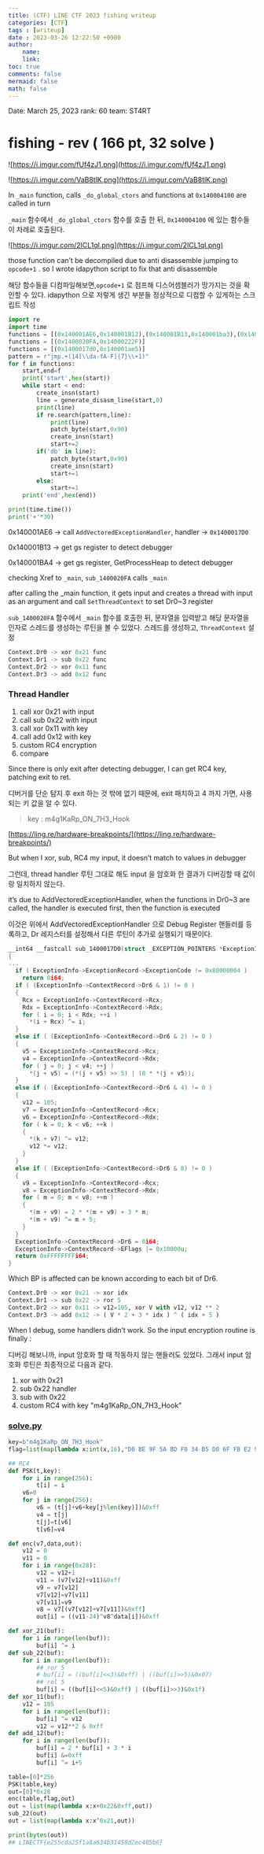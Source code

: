 ```yaml
---
title: (CTF) LINE CTF 2023 fishing writeup
categories: [CTF]
tags : [writeup]
date : 2023-03-26 12:22:50 +0900
author:
    name: 
    link: 
toc: true
comments: false
mermaid: false
math: false
---
```


Date: March 25, 2023
rank: 60
team: ST4RT

# fishing - rev ( 166 pt, 32 solve )

![https://i.imgur.com/fUf4zJ1.png](https://i.imgur.com/fUf4zJ1.png)

![https://i.imgur.com/VaB8tlK.png](https://i.imgur.com/VaB8tlK.png)

In `_main` function, calls `_do_global_ctors` and functions at `0x140004100` are called in turn

`_main` 함수에서 `_do_global_ctors` 함수를 호출 한 뒤, `0x140004100` 에 있는 함수들이 차례로 호출된다.

![https://i.imgur.com/2ICL1ql.png](https://i.imgur.com/2ICL1ql.png)

those function can’t be decompiled due to anti disassemble jumping to `opcode+1` . so I wrote idapython script to fix that anti disassemble

해당 함수들을 디컴파일해보면,`opcode+1` 로 점프해 디스어셈블러가 망가지는 것을 확인할 수 있다.
idapython 으로 저렇게 생긴 부분들 정상적으로 디컴할 수 있게하는 스크립트 작성

```python
import re
import time
functions = [(0x140001AE6,0x140001B12),(0x140001B13,0x140001ba3),(0x140001BA4,0x140001cde)]
functions = [(0x1400020FA,0x14000222F)]
functions = [(0x1400017d0,0x140001ae5)]
pattern = r"jmp.+(14[\\da-fA-F]{7}\\+1)"
for f in functions:
    start,end=f
    print('start',hex(start))
    while start < end:
        create_insn(start)
        line = generate_disasm_line(start,0)
        print(line)
        if re.search(pattern,line):
            print(line)
            patch_byte(start,0x90)
            create_insn(start)
            start+=2
        if('db' in line):
            patch_byte(start,0x90)
            create_insn(start)
            start+=1
        else:
            start+=1
    print('end',hex(end))

print(time.time())
print('+'*30)

```

0x140001AE6 -> call `AddVectoredExceptionHandler`, handler → `0x1400017D0`

0x140001B13 -> get gs register to detect debugger

0x140001BA4 -> get gs register, GetProcessHeap to detect debugger

checking Xref to `_main`,  `sub_1400020FA` calls `_main`

after calling the _main function, it gets input and creates a thread with input as an argument and call `SetThreadContext` to set Dr0~3 register

`sub_1400020FA` 함수에서 `_main` 함수를 호출한 뒤, 문자열을 입력받고 해당 문자열을 인자로 스레드를 생성하는 루틴을 볼 수 있었다. 스레드를 생성하고, `ThreadContext` 설정

```python
Context.Dr0 -> xor 0x21 func
Context.Dr1 -> sub 0x22 func
Context.Dr2 -> xor 0x11 func
Context.Dr3 -> add 0x12 func
```

### Thread Handler

1. call xor 0x21 with input
2. call sub 0x22 with input
3. call xor 0x11 with key
4. call add 0x12 with key
5. custom RC4 encryption 
6. compare

Since there is only exit after detecting debugger, I can get RC4 key, patching exit to ret.

디버거를 단순 탐지 후 exit 하는 것 밖에 없기 때문에, exit 패치하고 4 까지 가면, 사용되는 키 값을 알 수 있다.

> key : m4g1KaRp_ON_7H3_Hook
> 

[https://ling.re/hardware-breakpoints/](https://ling.re/hardware-breakpoints/)

But when I xor, sub, RC4 my input, it doesn’t match to values in debugger

그런데, thread handler 루틴 그대로 해도 input 을 암호화 한 결과가 디버깅할 때 값이랑 일치하지 않는다.

it’s due to AddVectoredExceptionHandler, when the functions in Dr0~3 are called, the handler is executed first, then the function is executed

이것은 위에서 AddVectoredExceptionHandler 으로 Debug Register 핸들러를 등록하고, Dr 레지스터를 설정해서 다른 루틴이 추가로 실행되기 때문이다.

```c
__int64 __fastcall sub_1400017D0(struct _EXCEPTION_POINTERS *ExceptionInfo)
{
...
  if ( ExceptionInfo->ExceptionRecord->ExceptionCode != 0x80000004 )
    return 0i64;
  if ( (ExceptionInfo->ContextRecord->Dr6 & 1) != 0 )
  {
    Rcx = ExceptionInfo->ContextRecord->Rcx;
    Rdx = ExceptionInfo->ContextRecord->Rdx;
    for ( i = 0; i < Rdx; ++i )
      *(i + Rcx) ^= i;
  }
  else if ( (ExceptionInfo->ContextRecord->Dr6 & 2) != 0 )
  {
    v5 = ExceptionInfo->ContextRecord->Rcx;
    v4 = ExceptionInfo->ContextRecord->Rdx;
    for ( j = 0; j < v4; ++j )
      *(j + v5) = (*(j + v5) >> 5) | (8 * *(j + v5));
  }
  else if ( (ExceptionInfo->ContextRecord->Dr6 & 4) != 0 )
  {
    v12 = 105;
    v7 = ExceptionInfo->ContextRecord->Rcx;
    v6 = ExceptionInfo->ContextRecord->Rdx;
    for ( k = 0; k < v6; ++k )
    {
      *(k + v7) ^= v12;
      v12 *= v12;
    }
  }
  else if ( (ExceptionInfo->ContextRecord->Dr6 & 8) != 0 )
  {
    v9 = ExceptionInfo->ContextRecord->Rcx;
    v8 = ExceptionInfo->ContextRecord->Rdx;
    for ( m = 0; m < v8; ++m )
    {
      *(m + v9) = 2 * *(m + v9) + 3 * m;
      *(m + v9) ^= m + 5;
    }
  }
  ExceptionInfo->ContextRecord->Dr6 = 0i64;
  ExceptionInfo->ContextRecord->EFlags |= 0x10000u;
  return 0xFFFFFFFFi64;
}
```

Which BP is affected can be known according to each bit of Dr6.

```python
Context.Dr0 -> xor 0x21 -> xor idx
Context.Dr1 -> sub 0x22 -> ror 5
Context.Dr2 -> xor 0x11 -> v12=105, xor V with v12, v12 ** 2
Context.Dr3 -> add 0x12 -> ( V * 2 + 3 * idx ) ^ ( idx + 5 )
```

When I debug, some handlers didn’t work.
So the input encryption routine is finally : 

디버깅 해보니까, input 암호화 할 때 작동하지 않는 핸들러도 있었다.
그래서 input 암호화 루틴은 최종적으로 다음과 같다.

1. xor with 0x21
2. sub 0x22 handler
3. sub with 0x22
4. custom RC4 with key "m4g1KaRp_ON_7H3_Hook"

### [solve.py](http://solve.py/)

```python
key=b"m4g1KaRp_ON_7H3_Hook"
flag=list(map(lambda x:int(x,16),"D0 BE 9F 5A BD F0 34 B5 D0 6F FB E2 99 BA AE D7 36 D5 2D C2 22 45 B0 03 9D 63 66 53 C7 28 CC 2A 2B 14 BB 09 9B E3 60 46 3A 00 00 00 00 00 00 00".split()))

## RC4
def PSK(t,key):
    for i in range(256):
        t[i] = i
    v6=0
    for j in range(256):
        v6 = (t[j]+v6+key[j%len(key)])&0xff
        v4 = t[j]
        t[j]=t[v6]
        t[v6]=v4

def enc(v7,data,out):
    v12 = 0
    v11 = 0
    for i in range(0x28):
        v12 = v12+1
        v11 = (v7[v12]+v11)&0xff
        v9 = v7[v12]
        v7[v12]=v7[v11]
        v7[v11]=v9
        v8 = v7[(v7[v12]+v7[v11])&0xff]
        out[i] = ((v11-24)^v8^data[i])&0xff

def xor_21(buf):
    for i in range(len(buf)):
        buf[i] ^= i
def sub_22(buf):
    for i in range(len(buf)):
        ## ror 5
        # buf[i] = ((buf[i]<<3)&0xff) | ((buf[i]>>5)&0x07)
        ## rol 5
        buf[i] = ((buf[i]<<5)&0xff) | ((buf[i]>>3)&0x1f)
def xor_11(buf):
    v12 = 105
    for i in range(len(buf)):
        buf[i] ^= v12
        v12 = v12**2 & 0xff
def add_12(buf):
    for i in range(len(buf)):
        buf[i] = 2 * buf[i] + 3 * i
        buf[i] &=0xff
        buf[i] ^= i+5

table=[0]*256
PSK(table,key)
out=[0]*0x28
enc(table,flag,out)
out = list(map(lambda x:x+0x22&0xff,out))
sub_22(out)
out = list(map(lambda x:x^0x21,out))

print(bytes(out))
## LINECTF{e255cda25f1a8a634b31458d2ec405b6}

```